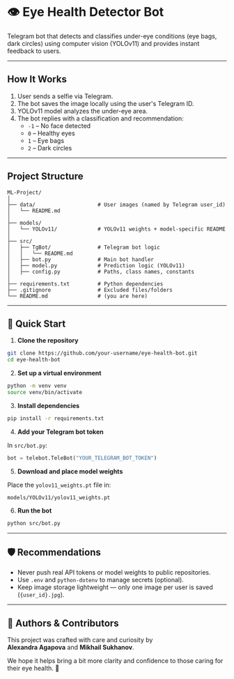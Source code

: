 # 👁️ Eye Health Detector Bot

Telegram bot that detects and classifies under-eye conditions (eye bags, dark circles) using computer vision (YOLOv11) and provides instant feedback to users.

---

## How It Works

1. User sends a selfie via Telegram.
2. The bot saves the image locally using the user's Telegram ID.
3. YOLOv11 model analyzes the under-eye area.
4. The bot replies with a classification and recommendation:
   - `-1` – No face detected  
   - `0` – Healthy eyes  
   - `1` – Eye bags  
   - `2` – Dark circles  

---

## Project Structure

```
ML-Project/
│
├── data/                    # User images (named by Telegram user_id)
│   └── README.md
│
├── models/
│   └── YOLOv11/             # YOLOv11 weights + model-specific README
│
├── src/
│   ├── TgBot/               # Telegram bot logic
│   │   └── README.md
│   ├── bot.py               # Main bot handler
│   ├── model.py             # Prediction logic (YOLOv11)
│   ├── config.py            # Paths, class names, constants
│
├── requirements.txt         # Python dependencies
├── .gitignore               # Excluded files/folders
└── README.md                # (you are here)
```

---

## 🚀 Quick Start

1. **Clone the repository**

```bash
git clone https://github.com/your-username/eye-health-bot.git
cd eye-health-bot
```

2. **Set up a virtual environment**

```bash
python -m venv venv
source venv/bin/activate
```

3. **Install dependencies**

```bash
pip install -r requirements.txt
```

4. **Add your Telegram bot token**

In `src/bot.py`:

```python
bot = telebot.TeleBot("YOUR_TELEGRAM_BOT_TOKEN")
```

5. **Download and place model weights**

Place the `yolov11_weights.pt` file in:

```
models/YOLOv11/yolov11_weights.pt
```

6. **Run the bot**

```bash
python src/bot.py
```

---

## 🛡 Recommendations

- Never push real API tokens or model weights to public repositories.
- Use `.env` and `python-dotenv` to manage secrets (optional).
- Keep image storage lightweight — only one image per user is saved (`{user_id}.jpg`).

---

## 📌 Authors & Contributors

This project was crafted with care and curiosity by  
**Alexandra Agapova** and **Mikhail Sukhanov**.

We hope it helps bring a bit more clarity and confidence to those caring for their eye health. 💙
